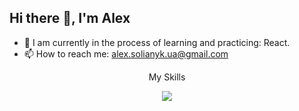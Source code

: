 ## Hi there 👋, I'm Alex

<!--
**mikromajor/mikromajor** is a ✨ _special_ ✨ repository because its `README.md` (this file) appears on your GitHub profile.

Here are some ideas to get you started:

- 🔭 I’m currently working on ...
- 🌱 I’m currently learning ...
- 👯 I’m looking to collaborate on ...
- 🤔 I’m looking for help with ...
- 💬 Ask me about ...

- 😄 Pronouns: ...
- ⚡ Fun fact: ...
-->
- 🌱 I am currently in the process of learning and practicing: React.
- 📫 How to reach me: alex.solianyk.ua@gmail.com
  
<p align="center">My Skills</p>
  <p align="center">
    <img src="https://skillicons.dev/icons?i=html,css,sass,js,nodejs,ts,git,react,mui,redux,sass,vscode,mongodb,mysql,postgres,posman,sequelize" />
</p>


